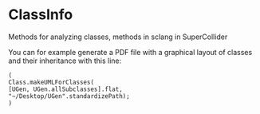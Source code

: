 # ClassInfo
Methods for analyzing classes, methods in sclang in SuperCollider

You can for example generate a PDF file with a graphical layout of classes and their inheritance with this line:
```syntax=supercollider
(
Class.makeUMLForClasses(
[UGen, UGen.allSubclasses].flat,
"~/Desktop/UGen".standardizePath);
)
```

